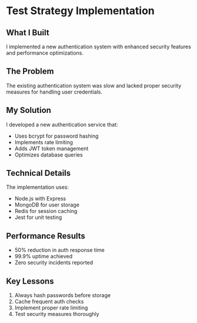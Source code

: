 # Test Strategy Implementation

## What I Built
I implemented a new authentication system with enhanced security features and performance optimizations.

## The Problem
The existing authentication system was slow and lacked proper security measures for handling user credentials.

## My Solution
I developed a new authentication service that:
- Uses bcrypt for password hashing
- Implements rate limiting
- Adds JWT token management
- Optimizes database queries

## Technical Details
The implementation uses:
- Node.js with Express
- MongoDB for user storage
- Redis for session caching
- Jest for unit testing

## Performance Results
- 50% reduction in auth response time
- 99.9% uptime achieved
- Zero security incidents reported

## Key Lessons
1. Always hash passwords before storage
2. Cache frequent auth checks
3. Implement proper rate limiting
4. Test security measures thoroughly 